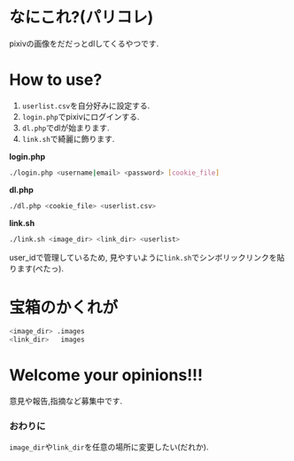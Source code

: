 # なにこれ?(パリコレ)

pixivの画像をだだっとdlしてくるやつです.

# How to use?

1. `userlist.csv`を自分好みに設定する.
2. `login.php`でpixivにログインする.
3. `dl.php`でdlが始まります.
4. `link.sh`で綺麗に飾ります.

__login.php__
```bash
./login.php <username|email> <password> [cookie_file]
```

__dl.php__
```bash
./dl.php <cookie_file> <userlist.csv>
```

__link.sh__
```bash
./link.sh <image_dir> <link_dir> <userlist>
```

user_idで管理しているため, 見やすいように`link.sh`でシンボリックリンクを貼ります(ぺたっ).

# 宝箱のかくれが

```bash
<image_dir> .images
<link_dir>   images
```

# Welcome your opinions!!!

意見や報告,指摘など募集中です.

### おわりに

`image_dir`や`link_dir`を任意の場所に変更したい(だれか).
